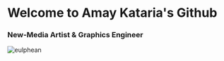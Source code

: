 <h1 align="left">Welcome to Amay Kataria's Github</h1>
<h3 align="left">New-Media Artist & Graphics Engineer</h3>

<p align="left"> <img src="https://komarev.com/ghpvc/?username=eulphean&label=Profile%20views&color=0e75b6&style=flat" alt="eulphean" /> </p>
